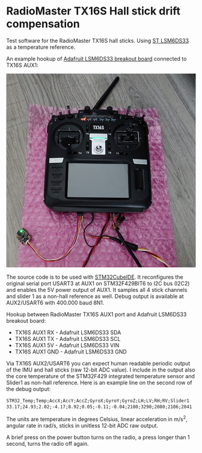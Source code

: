 # RadioMaster TX16S Hall stick drift compensation

Test software for the RadioMaster TX16S hall sticks. Using [ST LSM6DS33](https://www.st.com/en/mems-and-sensors/lsm6ds33.html) as a temperature reference.

An example hookup of [Adafruit LSM6DS33 breakout board](https://www.adafruit.com/product/4480) connected to TX16S AUX1:

<img src="media/TX16S_LSM6DS33_hookup.jpg">

The source code is to be used with [STM32CubeIDE](https://www.st.com/en/development-tools/stm32cubeide.html). It reconfigures the original serial port USART3 at AUX1 on STM32F429BIT6 to I2C bus (I2C2) and enables the 5V power output of AUX1. It samples all 4 stick channels and slider 1 as a non-hall reference as well. Debug output is available at AUX2/USART6 with 400.000 baud 8N1.

Hookup between RadioMaster TX16S AUX1 port and Adafruit LSM6DS33 breakout board:

* TX16S AUX1 RX - Adafruit LSM6DS33 SDA
* TX16S AUX1 TX - Adafruit LSM6DS33 SCL
* TX16S AUX1 5V - Adafruit LSM6DS33 VIN
* TX16S AUX1 GND - Adafruit LSM6DS33 GND

Via TX16S AUX2/USART6 you can expect human readable periodic output of the IMU and hall sticks (raw 12-bit ADC value). I include in the output also the core temperature of the STM32F429 integrated temperature sensor and Slider1 as non-hall reference. Here is an example line on the second row of the debug output:
```
STM32_Temp;Temp;AccX;AccY;AccZ;GyroX;GyroY;GyroZ;LH;LV;RH;RV;Slider1
33.17;24.93;2.02;-4.17;8.92;0.05;-0.11;-0.04;2180;3290;2080;2106;2041
```
The units are temperature in degrees Celsius, linear acceleration in m/s<sup>2</sup>, angular rate in rad/s, sticks in unitless 12-bit ADC raw output.

A brief press on the power button turns on the radio, a press longer than 1 second, turns the radio off again.
